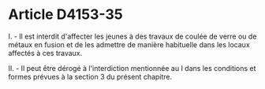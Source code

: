 # Article D4153-35

I. - Il est interdit d'affecter les jeunes à des travaux de coulée de verre ou de métaux en fusion et de les admettre de manière habituelle dans les locaux affectés à ces travaux. 

II. - Il peut être dérogé à l'interdiction mentionnée au I dans les conditions et formes prévues à la section 3 du présent chapitre.